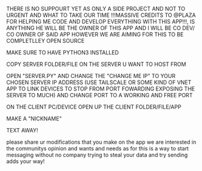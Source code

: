 THERE IS NO SUPPOURT YET AS ONLY A SIDE PROJECT AND NOT TO URGENT AND WHAT TO TAKE OUR TIME !!!MASSIVE CREDITS TO @PLAZA FOR HELPING ME CODE AND DEVELOP EVERYTHING WITH THIS APP!!!, IS ANYTHING HE WILL BE THE OWNER OF THIS APP AND I WILL BE CO DEV/ CO OWNER OF SAID APP HOWEVER WE ARE AIMING FOR THIS TO BE COMPLETLLEY OPEN SOURCE

MAKE SURE TO HAVE PYTHON3 INSTALLED 

COPY SERVER FOLDER/FILE ON THE SERVER U WANT TO HOST FROM

OPEN "SERVER.PY" AND CHANGE THE "CHANGE ME IP" TO YOUR CHOSEN SERVER IP ADDRESS (USE TAILSCALE OR SOME KIND OF VNET APP TO LINK DEVICES TO STOP FROM PORT FOWARDING EXPOSING THE SERVER TO MUCH) AND CHANGE PORT TO A WORKING AND FREE PORT

ON THE CLIENT PC/DEVICE OPEN UP THE CLIENT FOLDER/FILE/APP 

MAKE A "NICKNAME" 

TEXT AWAY!

please share ur modifications that you make on the app we are interested in the communitys opinion and wants and needs as for this is a way to start messaging without no company trying to steal your data and try sending adds your way!
